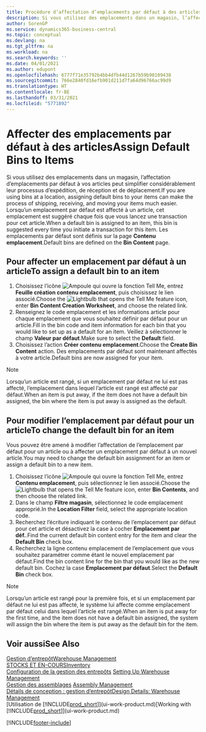 ```yaml
---
title: Procédure d’affectation d’emplacements par défaut à des articles | Microsoft Docs
description: Si vous utilisez des emplacements dans un magasin, l’affectation d’emplacements par défaut à vos articles peut simplifier considérablement leur processus d’expédition, de réception et de déplacement. Lorsqu’un emplacement par défaut est affecté à un article, cet emplacement est suggéré chaque fois que vous lancez une transaction pour cet article.
author: SorenGP
ms.service: dynamics365-business-central
ms.topic: conceptual
ms.devlang: na
ms.tgt_pltfrm: na
ms.workload: na
ms.search.keywords: ''
ms.date: 04/01/2021
ms.author: edupont
ms.openlocfilehash: 6777f71e35792b4bb4dfb44d1267b59b90109438
ms.sourcegitcommit: 766e2840fd16efb901d211d7fa64d96766ac99d9
ms.translationtype: HT
ms.contentlocale: fr-BE
ms.lasthandoff: 03/31/2021
ms.locfileid: "5771892"
---
```

# <a name="assign-default-bins-to-items"></a><span data-ttu-id="26b27-104">Affecter des emplacements par défaut à des articles</span><span class="sxs-lookup"><span data-stu-id="26b27-104">Assign Default Bins to Items</span></span>
<span data-ttu-id="26b27-105">Si vous utilisez des emplacements dans un magasin, l’affectation d’emplacements par défaut à vos articles peut simplifier considérablement leur processus d’expédition, de réception et de déplacement.</span><span class="sxs-lookup"><span data-stu-id="26b27-105">If you are using bins at a location, assigning default bins to your items can make the process of shipping, receiving, and moving your items much easier.</span></span> <span data-ttu-id="26b27-106">Lorsqu’un emplacement par défaut est affecté à un article, cet emplacement est suggéré chaque fois que vous lancez une transaction pour cet article.</span><span class="sxs-lookup"><span data-stu-id="26b27-106">When a default bin is assigned to an item, this bin is suggested every time you initiate a transaction for this item.</span></span> <span data-ttu-id="26b27-107">Les emplacements par défaut sont définis sur la page **Contenu emplacement**.</span><span class="sxs-lookup"><span data-stu-id="26b27-107">Default bins are defined on the **Bin Content** page.</span></span>  

## <a name="to-assign-a-default-bin-to-an-item"></a><span data-ttu-id="26b27-108">Pour affecter un emplacement par défaut à un article</span><span class="sxs-lookup"><span data-stu-id="26b27-108">To assign a default bin to an item</span></span>
1.  <span data-ttu-id="26b27-109">Choisissez l’icône ![Ampoule qui ouvre la fonction Tell Me](media/ui-search/search_small.png "Dites-moi ce que vous voulez faire"), entrez **Feuille création contenu emplacement**, puis choisissez le lien associé.</span><span class="sxs-lookup"><span data-stu-id="26b27-109">Choose the ![Lightbulb that opens the Tell Me feature](media/ui-search/search_small.png "Tell me what you want to do") icon, enter **Bin Content Creation Worksheet**, and choose the related link.</span></span>  
2.  <span data-ttu-id="26b27-110">Renseignez le code emplacement et les informations article pour chaque emplacement que vous souhaitez définir par défaut pour un article.</span><span class="sxs-lookup"><span data-stu-id="26b27-110">Fill in the bin code and item information for each bin that you would like to set up as a default for an item.</span></span> <span data-ttu-id="26b27-111">Veillez à sélectionner le champ **Valeur par défaut**.</span><span class="sxs-lookup"><span data-stu-id="26b27-111">Make sure to select the **Default** field.</span></span>  
3.  <span data-ttu-id="26b27-112">Choisissez l’action **Créer contenu emplacement**.</span><span class="sxs-lookup"><span data-stu-id="26b27-112">Choose the **Create Bin Content** action.</span></span> <span data-ttu-id="26b27-113">Des emplacements par défaut sont maintenant affectés à votre article.</span><span class="sxs-lookup"><span data-stu-id="26b27-113">Default bins are now assigned for your item.</span></span>  

> [!NOTE]  
>  <span data-ttu-id="26b27-114">Lorsqu’un article est rangé, si un emplacement par défaut ne lui est pas affecté, l’emplacement dans lequel l’article est rangé est affecté par défaut.</span><span class="sxs-lookup"><span data-stu-id="26b27-114">When an item is put away, if the item does not have a default bin assigned, the bin where the item is put away is assigned as the default.</span></span>  

## <a name="to-change-the-default-bin-for-an-item"></a><span data-ttu-id="26b27-115">Pour modifier l’emplacement par défaut pour un article</span><span class="sxs-lookup"><span data-stu-id="26b27-115">To change the default bin for an item</span></span>  
<span data-ttu-id="26b27-116">Vous pouvez être amené à modifier l’affectation de l’emplacement par défaut pour un article ou à affecter un emplacement par défaut à un nouvel article.</span><span class="sxs-lookup"><span data-stu-id="26b27-116">You may need to change the default bin assignment for an item or assign a default bin to a new item.</span></span>    
1.  <span data-ttu-id="26b27-117">Choisissez l’icône ![Ampoule qui ouvre la fonction Tell Me](media/ui-search/search_small.png "Dites-moi ce que vous voulez faire"), entrez **Contenu emplacement**, puis sélectionnez le lien associé.</span><span class="sxs-lookup"><span data-stu-id="26b27-117">Choose the ![Lightbulb that opens the Tell Me feature](media/ui-search/search_small.png "Tell me what you want to do") icon, enter **Bin Contents**, and then choose the related link.</span></span>  
2.  <span data-ttu-id="26b27-118">Dans le champ **Filtre magasin**, sélectionnez le code emplacement approprié.</span><span class="sxs-lookup"><span data-stu-id="26b27-118">In the **Location Filter** field, select the appropriate location code.</span></span>  
3.  <span data-ttu-id="26b27-119">Recherchez l’écriture indiquant le contenu de l’emplacement par défaut pour cet article et désactivez la case à cocher **Emplacement par déf.**.</span><span class="sxs-lookup"><span data-stu-id="26b27-119">Find the current default bin content entry for the item and clear the **Default Bin** check box.</span></span>  
4.  <span data-ttu-id="26b27-120">Recherchez la ligne contenu emplacement de l’emplacement que vous souhaitez paramétrer comme étant le nouvel emplacement par défaut.</span><span class="sxs-lookup"><span data-stu-id="26b27-120">Find the bin content line for the bin that you would like as the new default bin.</span></span> <span data-ttu-id="26b27-121">Cochez la case **Emplacement par défaut**.</span><span class="sxs-lookup"><span data-stu-id="26b27-121">Select the **Default Bin** check box.</span></span>  

> [!NOTE]  
>  <span data-ttu-id="26b27-122">Lorsqu’un article est rangé pour la première fois, et si un emplacement par défaut ne lui est pas affecté, le système lui affecte comme emplacement par défaut celui dans lequel l’article est rangé.</span><span class="sxs-lookup"><span data-stu-id="26b27-122">When an item is put away for the first time, and the item does not have a default bin assigned, the system will assign the bin where the item is put away as the default bin for the item.</span></span>  

## <a name="see-also"></a><span data-ttu-id="26b27-123">Voir aussi</span><span class="sxs-lookup"><span data-stu-id="26b27-123">See Also</span></span>  
[<span data-ttu-id="26b27-124">Gestion d’entrepôt</span><span class="sxs-lookup"><span data-stu-id="26b27-124">Warehouse Management</span></span>](warehouse-manage-warehouse.md)  
[<span data-ttu-id="26b27-125">STOCKS ET EN-COURS</span><span class="sxs-lookup"><span data-stu-id="26b27-125">Inventory</span></span>](inventory-manage-inventory.md)  
<span data-ttu-id="26b27-126">[Configuration de la gestion des entrepôts](warehouse-setup-warehouse.md)   </span><span class="sxs-lookup"><span data-stu-id="26b27-126">[Setting Up Warehouse Management](warehouse-setup-warehouse.md)   </span></span>  
<span data-ttu-id="26b27-127">[Gestion des assemblages](assembly-assemble-items.md)  </span><span class="sxs-lookup"><span data-stu-id="26b27-127">[Assembly Management](assembly-assemble-items.md)  </span></span>  
[<span data-ttu-id="26b27-128">Détails de conception : gestion d’entrepôt</span><span class="sxs-lookup"><span data-stu-id="26b27-128">Design Details: Warehouse Management</span></span>](design-details-warehouse-management.md)  
<span data-ttu-id="26b27-129">[Utilisation de [!INCLUDE[prod_short](includes/prod_short.md)]](ui-work-product.md)</span><span class="sxs-lookup"><span data-stu-id="26b27-129">[Working with [!INCLUDE[prod_short](includes/prod_short.md)]](ui-work-product.md)</span></span>


[!INCLUDE[footer-include](includes/footer-banner.md)]